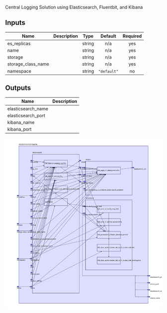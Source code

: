 Central Logging Solution using Elasticsearch, Fluentbit, and Kibana

## Inputs

| Name | Description | Type | Default | Required |
|------|-------------|:----:|:-----:|:-----:|
| es\_replicas |  | string | n/a | yes |
| name |  | string | n/a | yes |
| storage |  | string | n/a | yes |
| storage\_class\_name |  | string | n/a | yes |
| namespace |  | string | `"default"` | no |

## Outputs

| Name | Description |
|------|-------------|
| elasticsearch\_name |  |
| elasticsearch\_port |  |
| kibana\_name |  |
| kibana\_port |  |

<img src="diagram.svg"/>
